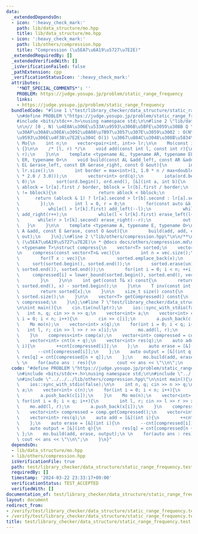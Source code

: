 ```yaml
---
data:
  _extendedDependsOn:
  - icon: ':heavy_check_mark:'
    path: lib/data_structure/mo.hpp
    title: lib/data_structure/mo.hpp
  - icon: ':heavy_check_mark:'
    path: lib/others/compression.hpp
    title: "Compression (\u5EA7\u6A19\u5727\u7E2E)"
  _extendedRequiredBy: []
  _extendedVerifiedWith: []
  _isVerificationFailed: false
  _pathExtension: cpp
  _verificationStatusIcon: ':heavy_check_mark:'
  attributes:
    '*NOT_SPECIAL_COMMENTS*': ''
    PROBLEM: https://judge.yosupo.jp/problem/static_range_frequency
    links:
    - https://judge.yosupo.jp/problem/static_range_frequency
  bundledCode: "#line 1 \"test/library_checker/data_structure/static_range_frequency.test.cpp\"\
    \n#define PROBLEM \"https://judge.yosupo.jp/problem/static_range_frequency\"\n\
    #include <bits/stdc++.h>\nusing namespace std;\n\n#line 2 \"lib/data_structure/mo.hpp\"\
    \n\n// [0 , N) \u4E0A\u306E\u533A\u9593\u306B\u5BFE\u3059\u308B Q \u500B\u306E\
    \u30AF\u30A8\u30EA\u3092\u8A08\u7B97\u3057\u307E\u3059\u3002 : O(N\u221AQ) (\u533A\
    \u9593\u306E\u4F38\u7E2E\u304C O(1) \u3067\u884C\u3048\u308B\u5834\u5408)\nstruct\
    \ Mo{\n    int n;\n    vector<pair<int, int>> lr;\n\n    Mo(const int n) : n(n)\
    \ {}\n\n    /* [l, r) */\n    void add(const int l, const int r){\n        lr.emplace_back(l,\
    \ r);\n    }\n\n    template <typename AL, typename AR, typename EL, typename\
    \ ER, typename O>\n    void build(const AL &add_left, const AR &add_right, const\
    \ EL &erase_left, const ER &erase_right, const O &out){\n        int q = (int)\
    \ lr.size();\n        int border = max<int>(1, 1.0 * n / max<double>(1.0, sqrt(q\
    \ * 2.0 / 3.0)));\n        vector<int> ord(q);\n        iota(ord.begin(), ord.end(),\
    \ 0);\n        sort(ord.begin(), ord.end(), [&](int a, int b){\n            int\
    \ ablock = lr[a].first / border, bblock = lr[b].first / border;\n            if(ablock\
    \ != bblock){\n                return ablock < bblock;\n            }\n      \
    \      return (ablock & 1) ? lr[a].second > lr[b].second : lr[a].second < lr[b].second;\n\
    \        });\n        int l = 0, r = 0;\n        for(const auto &k : ord){\n \
    \           while(l > lr[k].first) add_left(--l);\n            while(r < lr[k].second)\
    \ add_right(r++);\n            while(l < lr[k].first) erase_left(l++);\n     \
    \       while(r > lr[k].second) erase_right(--r);\n            out(k);\n     \
    \   }\n    }\n\n    template <typename A, typename E, typename O>\n    void build(const\
    \ A &add, const E &erase, const O &out){\n        build(add, add, erase, erase,\
    \ out);\n    }\n};\n#line 2 \"lib/others/compression.hpp\"\n\n/**\n * @brief Compression\
    \ (\u5EA7\u6A19\u5727\u7E2E)\n * @docs docs/others/compression.md\n */\n\ntemplate\
    \ <typename T>\nstruct compress{\n    vector<T> sorted;\n    vector<int> compressed;\n\
    \n    compress(const vector<T>& vec){\n        int n = vec.size();\n        compressed.resize(n);\n\
    \        for(T x : vec){\n            sorted.emplace_back(x);\n        }\n   \
    \     sort(sorted.begin(), sorted.end());\n        sorted.erase(unique(sorted.begin(),\
    \ sorted.end()), sorted.end());\n        for(int i = 0; i < n; ++i){\n       \
    \     compressed[i] = lower_bound(sorted.begin(), sorted.end(), vec[i]) - sorted.begin();\n\
    \        }\n    }\n\n    int get(const T& x) const{\n        return lower_bound(sorted.begin(),\
    \ sorted.end(), x) - sorted.begin();\n    }\n\n    T inv(const int x) const{\n\
    \        return sorted[x];\n    }\n\n    size_t size() const{\n        return\
    \ sorted.size();\n    }\n\n    vector<T> getCompressed() const{\n        return\
    \ compressed;\n    }\n};\n#line 7 \"test/library_checker/data_structure/static_range_frequency.test.cpp\"\
    \n\nint main(){\n    cin.tie(nullptr);\n    ios::sync_with_stdio(false);\n\n \
    \   int n, q; cin >> n >> q;\n    vector<int> a;\n    vector<int> c(n);\n    for(int\
    \ i = 0; i < n; i++){\n        cin >> c[i];\n        a.push_back(c[i]);\n    }\n\
    \    Mo mo(n);\n    vector<int> x(q);\n    for(int i = 0; i < q; i++){\n     \
    \   int l, r; cin >> l >> r >> x[i];\n        mo.add(l, r);\n        a.push_back(x[i]);\n\
    \    }\n    compress<int> comp(a);\n    vector<int> compressed = comp.getCompressed();\n\
    \    vector<int> cnt(n + q);\n    vector<int> res(q);\n    auto add = [&](int\
    \ i){\n        ++cnt[compressed[i]];\n    };\n    auto erase = [&](int i){\n \
    \       --cnt[compressed[i]];\n    };\n    auto output = [&](int q){\n       \
    \ res[q] = cnt[compressed[n + q]];\n    };\n    mo.build(add, erase, output);\n\
    \ \n    for(auto ans : res){\n        cout << ans << \"\\n\";\n    }\n}\n"
  code: "#define PROBLEM \"https://judge.yosupo.jp/problem/static_range_frequency\"\
    \n#include <bits/stdc++.h>\nusing namespace std;\n\n#include \"../../../lib/data_structure/mo.hpp\"\
    \n#include \"../../../lib/others/compression.hpp\"\n\nint main(){\n    cin.tie(nullptr);\n\
    \    ios::sync_with_stdio(false);\n\n    int n, q; cin >> n >> q;\n    vector<int>\
    \ a;\n    vector<int> c(n);\n    for(int i = 0; i < n; i++){\n        cin >> c[i];\n\
    \        a.push_back(c[i]);\n    }\n    Mo mo(n);\n    vector<int> x(q);\n   \
    \ for(int i = 0; i < q; i++){\n        int l, r; cin >> l >> r >> x[i];\n    \
    \    mo.add(l, r);\n        a.push_back(x[i]);\n    }\n    compress<int> comp(a);\n\
    \    vector<int> compressed = comp.getCompressed();\n    vector<int> cnt(n + q);\n\
    \    vector<int> res(q);\n    auto add = [&](int i){\n        ++cnt[compressed[i]];\n\
    \    };\n    auto erase = [&](int i){\n        --cnt[compressed[i]];\n    };\n\
    \    auto output = [&](int q){\n        res[q] = cnt[compressed[n + q]];\n   \
    \ };\n    mo.build(add, erase, output);\n \n    for(auto ans : res){\n       \
    \ cout << ans << \"\\n\";\n    }\n}"
  dependsOn:
  - lib/data_structure/mo.hpp
  - lib/others/compression.hpp
  isVerificationFile: true
  path: test/library_checker/data_structure/static_range_frequency.test.cpp
  requiredBy: []
  timestamp: '2024-03-22 23:33:17+09:00'
  verificationStatus: TEST_ACCEPTED
  verifiedWith: []
documentation_of: test/library_checker/data_structure/static_range_frequency.test.cpp
layout: document
redirect_from:
- /verify/test/library_checker/data_structure/static_range_frequency.test.cpp
- /verify/test/library_checker/data_structure/static_range_frequency.test.cpp.html
title: test/library_checker/data_structure/static_range_frequency.test.cpp
---
```

